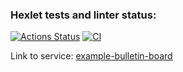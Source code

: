 ### Hexlet tests and linter status:
[![Actions Status](https://github.com/qsimpleq/rails-project-65/workflows/hexlet-check/badge.svg)](https://github.com/qsimpleq/rails-project-65/actions)
[![CI](https://github.com/qsimpleq/rails-project-65/actions/workflows/ci.yml/badge.svg)](https://github.com/qsimpleq/rails-project-65/actions/workflows/ci.yml)

Link to service: [example-bulletin-board](https://example-bulletin-board.qsimpleq.su)
